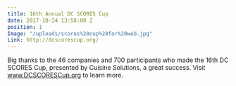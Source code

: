```yaml
---
title: 16th Annual DC SCORES Cup
date: 2017-10-24 13:58:00 Z
position: 1
Image: "/uploads/scores%20cup%20for%20web.jpg"
Link: http://dcscorescup.org/
---
```


Big thanks to the 46 companies and 700 participants who made the 16th DC SCORES Cup, presented by Cuisine Solutions, a great success. Visit www.DCSCORESCup.org to learn more. 